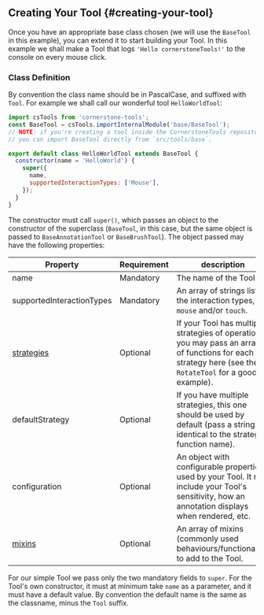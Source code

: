 ## Creating Your Tool {#creating-your-tool}

Once you have an appropriate base class chosen (we will use the `BaseTool` in this example), you can extend it to start building your Tool. In this example we shall make a Tool that logs `'Hello cornerstoneTools!'` to the console on every mouse click.

### Class Definition

By convention the class name should be in PascalCase, and suffixed with `Tool`.
For example we shall call our wonderful tool `HelloWorldTool`:

```js
import csTools from 'cornerstone-tools';
const BaseTool = csTools.importInternalModule('base/BaseTool');
// NOTE: if you're creating a tool inside the CornerstoneTools repository
// you can import BaseTool directly from `src/tools/base`.

export default class HelloWorldTool extends BaseTool {
  constructor(name = 'HelloWorld') {
    super({
      name,
      supportedInteractionTypes: ['Mouse'],
    });
  }
}
```

The constructor must call `super()`, which passes an object to the constructor of the superclass (`BaseTool`, in this case, but the same object is passed to `BaseAnnotationTool` or `BaseBrushTool`). The object passed may have the following properties:

| Property                                               | Requirement | description                                                                                                                                             |
| ------------------------------------------------------ | ----------- | ------------------------------------------------------------------------------------------------------------------------------------------------------- |
| name                                                   | Mandatory   | The name of the Tool.                                                                                                                                   |
| supportedInteractionTypes                              | Mandatory   | An array of strings listing the interaction types, `mouse` and/or `touch`.                                                                              |
| [strategies](../anatomy-of-a-tool/index.md#strategies) | Optional    | If your Tool has multiple strategies of operation, you may pass an array of functions for each strategy here (see the `RotateTool` for a good example). |
| defaultStrategy                                        | Optional    | If you have multiple strategies, this one should be used by default (pass a string identical to the strategy function name).                            |
| configuration                                          | Optional    | An object with configurable properties used by your Tool. It may include your Tool's sensitivity, how an annotation displays when rendered, etc.        |
| [mixins](../anatomy-of-a-tool/index.md#mixins)         | Optional    | An array of mixins (commonly used behaviours/functionality) to add to the Tool.                                                                         |

For our simple Tool we pass only the two mandatory fields to `super`. For the Tool's own constructor, it must at minimum take `name` as a parameter, and it must have a default value. By convention the default name is the same as the classname, minus the `Tool` suffix.

